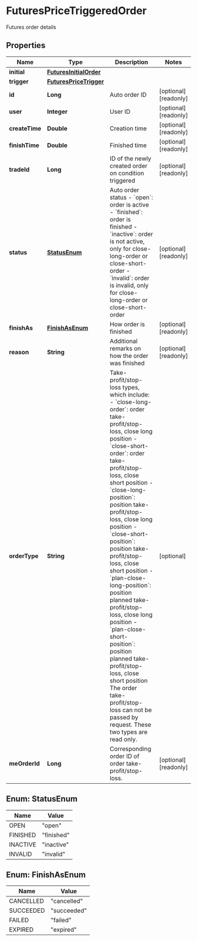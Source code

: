 

# FuturesPriceTriggeredOrder

Futures order details
## Properties

Name | Type | Description | Notes
------------ | ------------- | ------------- | -------------
**initial** | [**FuturesInitialOrder**](FuturesInitialOrder.md) |  | 
**trigger** | [**FuturesPriceTrigger**](FuturesPriceTrigger.md) |  | 
**id** | **Long** | Auto order ID |  [optional] [readonly]
**user** | **Integer** | User ID |  [optional] [readonly]
**createTime** | **Double** | Creation time |  [optional] [readonly]
**finishTime** | **Double** | Finished time |  [optional] [readonly]
**tradeId** | **Long** | ID of the newly created order on condition triggered |  [optional] [readonly]
**status** | [**StatusEnum**](#StatusEnum) | Auto order status  - &#x60;open&#x60;: order is active - &#x60;finished&#x60;: order is finished - &#x60;inactive&#x60;: order is not active, only for close-long-order or close-short-order - &#x60;invalid&#x60;: order is invalid, only for close-long-order or close-short-order |  [optional] [readonly]
**finishAs** | [**FinishAsEnum**](#FinishAsEnum) | How order is finished |  [optional] [readonly]
**reason** | **String** | Additional remarks on how the order was finished |  [optional] [readonly]
**orderType** | **String** | Take-profit/stop-loss types, which include:  - &#x60;close-long-order&#x60;: order take-profit/stop-loss, close long position - &#x60;close-short-order&#x60;: order take-profit/stop-loss, close short position - &#x60;close-long-position&#x60;: position take-profit/stop-loss, close long position - &#x60;close-short-position&#x60;: position take-profit/stop-loss, close short position - &#x60;plan-close-long-position&#x60;: position planned take-profit/stop-loss, close long position - &#x60;plan-close-short-position&#x60;: position planned take-profit/stop-loss, close short position  The order take-profit/stop-loss can not be passed by request. These two types are read only. |  [optional]
**meOrderId** | **Long** | Corresponding order ID of order take-profit/stop-loss. |  [optional] [readonly]



## Enum: StatusEnum

Name | Value
---- | -----
OPEN | &quot;open&quot;
FINISHED | &quot;finished&quot;
INACTIVE | &quot;inactive&quot;
INVALID | &quot;invalid&quot;



## Enum: FinishAsEnum

Name | Value
---- | -----
CANCELLED | &quot;cancelled&quot;
SUCCEEDED | &quot;succeeded&quot;
FAILED | &quot;failed&quot;
EXPIRED | &quot;expired&quot;



